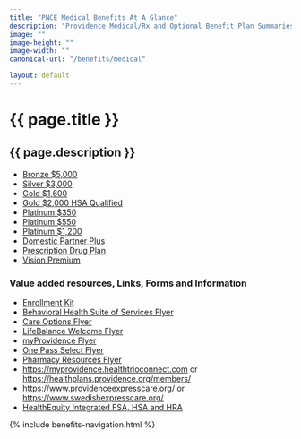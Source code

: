 ```yaml
---
title: "PNCE Medical Benefits At A Glance"
description: "Providence Medical/Rx and Optional Benefit Plan Summaries"
image: ""
image-height: ""
image-width: ""
canonical-url: "/benefits/medical"

layout: default
---
```

  <div class="banner">
    <div class="color-overlay"></div>
  </div>
  <div class="container main-body">
    <div class="row">
      <div class="col-10">
        <h1>{{ page.title }}</h1>
        <h2>{{ page.description }}</h2>
        <ul>
          <li><a href="/assets/documents/2025/medical/PNCE-2025-01-01-Bronze-5000-Summary.pdf">Bronze $5,000</a></li>
          <li><a href="/assets/documents/2025/medical/PNCE-2025-01-01-Silver-3000-Summary.pdf">Silver $3,000</a></li>
          <li><a href="/assets/documents/2025/medical/PNCE-2025-01-01-Gold-1600-Summary.pdf">Gold $1,600</a></li>
          <li><a href="/assets/documents/2025/medical/PNCE-2025-01-01-Gold-HSA-2000-Summary.pdf">Gold $2,000 HSA Qualified</a></li>
          <li><a href="/assets/documents/2025/medical/PNCE-2025-01-01-Platinum-350-Summary.pdf">Platinum $350</a></li>
          <li><a href="/assets/documents/2025/medical/PNCE-2025-01-01-Platinum-550-Summary.pdf">Platinum $550</a></li>
          <li><a href="/assets/documents/2025/medical/PNCE-2025-01-01-Platinum-1200-Summary.pdf">Platinum $1,200</a></li>
          <li><a href="/assets/documents/2025/medical/2025-PHP-LG-Domestic-Partner-Plus.pdf">Domestic Partner Plus</a></li>
          <li><a href="/assets/documents/2025/medical/PNCE-2025-01-01-Rx-Summary-(All-Plans-Except-HSA).pdf">Prescription Drug Plan</a></li>
          <li><a href="/assets/documents/2025/medical/2025-PHP-Vision-Premium.pdf">Vision Premium</a></li>
        </ul>
        <h3>Value added resources, Links, Forms and Information</h3>
        <ul>
          <li><a href="/assets/documents/2025/medical/2025-PHP-Member-Resource-Guide-Compressed.pdf">Enrollment Kit</a></li>
          <li><a href="/assets/documents/2025/medical/2025-PHP-Behavioral-Health-Suite-of-Services-Flyer.pdf">Behavioral Health Suite of Services Flyer</a></li>
          <li><a href="/assets/documents/2025/medical/2025-PHP-Care-Options-Flyer.pdf">Care Options Flyer</a></li>
          <li><a href="/assets/documents/2025/medical/2025-PHP-LifeBalance-Welcome-Flyer.pdf">LifeBalance Welcome Flyer</a></li>
          <li><a href="/assets/documents/2025/medical/2025-PHP-myProvidence-Flyer.pdf">myProvidence Flyer</a></li>
          <li><a href="/assets/documents/2025/medical/2025-PHP-OnePassSelect_PostLaunch_Flyer.pdf">One Pass Select Flyer</a></li>
          <li><a href="/assets/documents/2025/medical/2025-PHP-Pharmacy-Resources-Flyer.pdf">Pharmacy Resources Flyer</a></li>          
          <li>
            <a href="https://myprovidence.healthtrioconnect.com/" target="_blank">https://myprovidence.healthtrioconnect.com</a>
            or <a href="https://healthplans.providence.org/members/" target="_blank">https://healthplans.providence.org/members/</a>
          </li>
          <li>
            <a href="https://www.providenceexpresscare.org/" target="_blank">https://www.providenceexpresscare.org/</a>
            or <a href="https://www.swedishexpresscare.org/" target="_blank">https://www.swedishexpresscare.org/</a>
          </li>
          <li>
            <a href="https://sales.healthequity.com/providence/" target="_blank">HealthEquity Integrated FSA, HSA and
              HRA</a>
          </li>
        </ul>
      </div>
      <div class="col-2">
        {% include benefits-navigation.html %}  
      </div>
    </div>
  </div>
